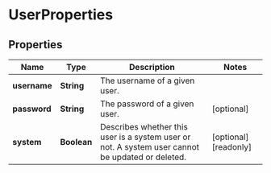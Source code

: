 

# UserProperties

## Properties

| Name | Type | Description | Notes |
| ------------ | ------------- | ------------- | ------------- |
| **username** | **String** | The username of a given user. |  |
| **password** | **String** | The password of a given user. |  [optional] |
| **system** | **Boolean** | Describes whether this user is a system user or not. A system user cannot be updated or deleted. |  [optional] [readonly] |



